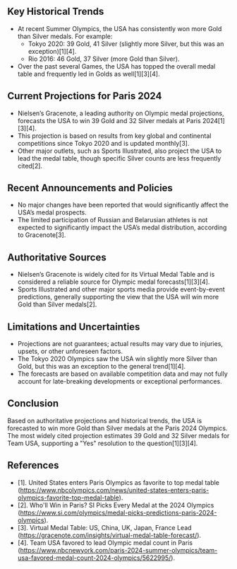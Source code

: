 ## Key Historical Trends

- At recent Summer Olympics, the USA has consistently won more Gold than Silver medals. For example:
  - Tokyo 2020: 39 Gold, 41 Silver (slightly more Silver, but this was an exception)[1][4].
  - Rio 2016: 46 Gold, 37 Silver (more Gold than Silver).
- Over the past several Games, the USA has topped the overall medal table and frequently led in Golds as well[1][3][4].

## Current Projections for Paris 2024

- Nielsen’s Gracenote, a leading authority on Olympic medal projections, forecasts the USA to win 39 Gold and 32 Silver medals at Paris 2024[1][3][4].
- This projection is based on results from key global and continental competitions since Tokyo 2020 and is updated monthly[3].
- Other major outlets, such as Sports Illustrated, also project the USA to lead the medal table, though specific Silver counts are less frequently cited[2].

## Recent Announcements and Policies

- No major changes have been reported that would significantly affect the USA’s medal prospects.
- The limited participation of Russian and Belarusian athletes is not expected to significantly impact the USA’s medal distribution, according to Gracenote[3].

## Authoritative Sources

- Nielsen’s Gracenote is widely cited for its Virtual Medal Table and is considered a reliable source for Olympic medal forecasts[1][3][4].
- Sports Illustrated and other major sports media provide event-by-event predictions, generally supporting the view that the USA will win more Gold than Silver medals[2].

## Limitations and Uncertainties

- Projections are not guarantees; actual results may vary due to injuries, upsets, or other unforeseen factors.
- The Tokyo 2020 Olympics saw the USA win slightly more Silver than Gold, but this was an exception to the general trend[1][4].
- The forecasts are based on available competition data and may not fully account for late-breaking developments or exceptional performances.

## Conclusion

Based on authoritative projections and historical trends, the USA is forecasted to win more Gold than Silver medals at the Paris 2024 Olympics. The most widely cited projection estimates 39 Gold and 32 Silver medals for Team USA, supporting a "Yes" resolution to the question[1][3][4].

## References

- [1]. United States enters Paris Olympics as favorite to top medal table (https://www.nbcolympics.com/news/united-states-enters-paris-olympics-favorite-top-medal-table).
- [2]. Who'll Win in Paris? SI Picks Every Medal at the 2024 Olympics (https://www.si.com/olympics/medal-picks-predictions-paris-2024-olympics).
- [3]. Virtual Medal Table: US, China, UK, Japan, France Lead (https://gracenote.com/insights/virtual-medal-table-forecast/).
- [4]. Team USA favored to lead Olympic medal count in Paris (https://www.nbcnewyork.com/paris-2024-summer-olympics/team-usa-favored-medal-count-2024-olympics/5622995/).